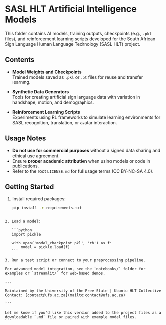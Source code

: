 # SASL HLT Artificial Intelligence Models

This folder contains AI models, training outputs, checkpoints (e.g., `.pkl` files), and reinforcement learning scripts developed for the South African Sign Language Human Language Technology (SASL HLT) project.

## Contents

- **Model Weights and Checkpoints**  
  Trained models saved as `.pkl` or `.pt` files for reuse and transfer learning.

- **Synthetic Data Generators**  
  Tools for creating artificial sign language data with variation in handshape, motion, and demographics.

- **Reinforcement Learning Scripts**  
  Experiments using RL frameworks to simulate learning environments for SASL recognition, translation, or avatar interaction.

## Usage Notes

- **Do not use for commercial purposes** without a signed data sharing and ethical use agreement.
- Ensure **proper academic attribution** when using models or code in publications.
- Refer to the root `LICENSE.md` for full usage terms (CC BY-NC-SA 4.0).

## Getting Started

1. Install required packages:
   ```bash
   pip install -r requirements.txt
````

2. Load a model:

   ```python
   import pickle

   with open('model_checkpoint.pkl', 'rb') as f:
       model = pickle.load(f)
   ```

3. Run a test script or connect to your preprocessing pipeline.

For advanced model integration, see the `notebooks/` folder for examples or `streamlit/` for web-based demos.

---

Maintained by the University of the Free State | Ubuntu HLT Collective
Contact: [contact@ufs.ac.za](mailto:contact@ufs.ac.za)

```

Let me know if you'd like this version added to the project files as a downloadable `.md` file or paired with example model files.
```
